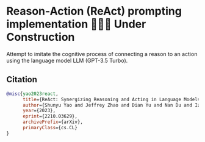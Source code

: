 # Reason-Action (ReAct) prompting implementation 🚧👷‍♂️ Under Construction

Attempt to imitate the cognitive process of connecting a reason to an action using the language model LLM (GPT-3.5 Turbo).


## Citation

```bibtex
@misc{yao2023react,
      title={ReAct: Synergizing Reasoning and Acting in Language Models},
      author={Shunyu Yao and Jeffrey Zhao and Dian Yu and Nan Du and Izhak Shafran and Karthik Narasimhan and Yuan Cao},
      year={2023},
      eprint={2210.03629},
      archivePrefix={arXiv},
      primaryClass={cs.CL}
}
```
